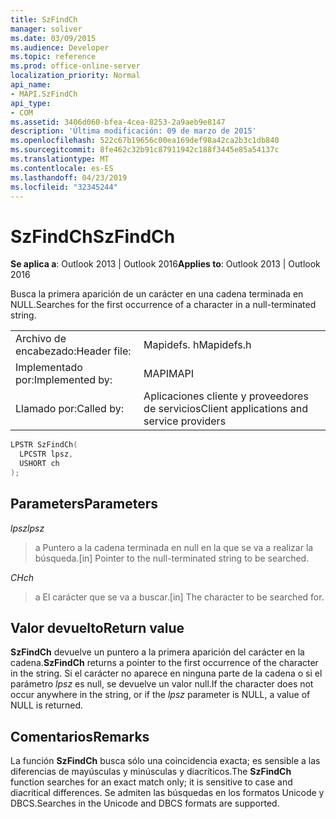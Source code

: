 ```yaml
---
title: SzFindCh
manager: soliver
ms.date: 03/09/2015
ms.audience: Developer
ms.topic: reference
ms.prod: office-online-server
localization_priority: Normal
api_name:
- MAPI.SzFindCh
api_type:
- COM
ms.assetid: 3406d060-bfea-4cea-8253-2a9aeb9e8147
description: 'Última modificación: 09 de marzo de 2015'
ms.openlocfilehash: 522c67b19656c00ea169def98a42ca2b3c1db840
ms.sourcegitcommit: 8fe462c32b91c87911942c188f3445e85a54137c
ms.translationtype: MT
ms.contentlocale: es-ES
ms.lasthandoff: 04/23/2019
ms.locfileid: "32345244"
---
```

# <a name="szfindch"></a><span data-ttu-id="a8996-103">SzFindCh</span><span class="sxs-lookup"><span data-stu-id="a8996-103">SzFindCh</span></span>
 
<span data-ttu-id="a8996-104">**Se aplica a**: Outlook 2013 | Outlook 2016</span><span class="sxs-lookup"><span data-stu-id="a8996-104">**Applies to**: Outlook 2013 | Outlook 2016</span></span> 
  
<span data-ttu-id="a8996-105">Busca la primera aparición de un carácter en una cadena terminada en NULL.</span><span class="sxs-lookup"><span data-stu-id="a8996-105">Searches for the first occurrence of a character in a null-terminated string.</span></span> 
  
|||
|:-----|:-----|
|<span data-ttu-id="a8996-106">Archivo de encabezado:</span><span class="sxs-lookup"><span data-stu-id="a8996-106">Header file:</span></span>  <br/> |<span data-ttu-id="a8996-107">Mapidefs. h</span><span class="sxs-lookup"><span data-stu-id="a8996-107">Mapidefs.h</span></span>  <br/> |
|<span data-ttu-id="a8996-108">Implementado por:</span><span class="sxs-lookup"><span data-stu-id="a8996-108">Implemented by:</span></span>  <br/> |<span data-ttu-id="a8996-109">MAPI</span><span class="sxs-lookup"><span data-stu-id="a8996-109">MAPI</span></span>  <br/> |
|<span data-ttu-id="a8996-110">Llamado por:</span><span class="sxs-lookup"><span data-stu-id="a8996-110">Called by:</span></span>  <br/> |<span data-ttu-id="a8996-111">Aplicaciones cliente y proveedores de servicios</span><span class="sxs-lookup"><span data-stu-id="a8996-111">Client applications and service providers</span></span>  <br/> |
   
```cpp
LPSTR SzFindCh(
  LPCSTR lpsz,
  USHORT ch
);
```

## <a name="parameters"></a><span data-ttu-id="a8996-112">Parameters</span><span class="sxs-lookup"><span data-stu-id="a8996-112">Parameters</span></span>

<span data-ttu-id="a8996-113">_lpsz_</span><span class="sxs-lookup"><span data-stu-id="a8996-113">_lpsz_</span></span>
  
> <span data-ttu-id="a8996-114">a Puntero a la cadena terminada en null en la que se va a realizar la búsqueda.</span><span class="sxs-lookup"><span data-stu-id="a8996-114">[in] Pointer to the null-terminated string to be searched.</span></span> 
    
<span data-ttu-id="a8996-115">_CH_</span><span class="sxs-lookup"><span data-stu-id="a8996-115">_ch_</span></span>
  
> <span data-ttu-id="a8996-116">a El carácter que se va a buscar.</span><span class="sxs-lookup"><span data-stu-id="a8996-116">[in] The character to be searched for.</span></span>
    
## <a name="return-value"></a><span data-ttu-id="a8996-117">Valor devuelto</span><span class="sxs-lookup"><span data-stu-id="a8996-117">Return value</span></span>

<span data-ttu-id="a8996-118">**SzFindCh** devuelve un puntero a la primera aparición del carácter en la cadena.</span><span class="sxs-lookup"><span data-stu-id="a8996-118">**SzFindCh** returns a pointer to the first occurrence of the character in the string.</span></span> <span data-ttu-id="a8996-119">Si el carácter no aparece en ninguna parte de la cadena o si el parámetro _lpsz_ es null, se devuelve un valor null.</span><span class="sxs-lookup"><span data-stu-id="a8996-119">If the character does not occur anywhere in the string, or if the  _lpsz_ parameter is NULL, a value of NULL is returned.</span></span> 
  
## <a name="remarks"></a><span data-ttu-id="a8996-120">Comentarios</span><span class="sxs-lookup"><span data-stu-id="a8996-120">Remarks</span></span>

<span data-ttu-id="a8996-121">La función **SzFindCh** busca sólo una coincidencia exacta; es sensible a las diferencias de mayúsculas y minúsculas y diacríticos.</span><span class="sxs-lookup"><span data-stu-id="a8996-121">The **SzFindCh** function searches for an exact match only; it is sensitive to case and diacritical differences.</span></span> <span data-ttu-id="a8996-122">Se admiten las búsquedas en los formatos Unicode y DBCS.</span><span class="sxs-lookup"><span data-stu-id="a8996-122">Searches in the Unicode and DBCS formats are supported.</span></span> 
  

